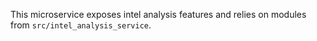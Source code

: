 This microservice exposes intel analysis features and relies on modules from `src/intel_analysis_service`.
